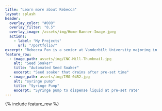 ```yaml
---
title: "Learn more about Rebecca"
layout: splash
header:
  overlay_color: "#000"
  overlay_filter: "0.5"
  overlay_image: /assets/img/Home-Banner-Image.jpeg
  actions:
    - label: "My Projects"
      url: "/portfolio/"
excerpt: "Rebecca Pan is a senior at Vanderbilt University majoring in biomedical engineering with minors in chemistry and digital fabrication. She is planning to attend medical school post-graduation and is interested in projects that combine engineering and medicine. "
feature_row:
  - image_path: assets/img/CNC-Mill-Thumbnail.jpg
    alt: "Seed Soaker"
    title: "Automated Seed Soaker"
    excerpt: "Seed soaker that drains after pre-set time"
  - image_path: assets/img/IMG-0452.jpg
    alt: "syringe pump"
    title: "Syringe Pump"
    excerpt: "Syringe pump to dispense liquid at pre-set rate"
---
```


{% include feature_row %}

